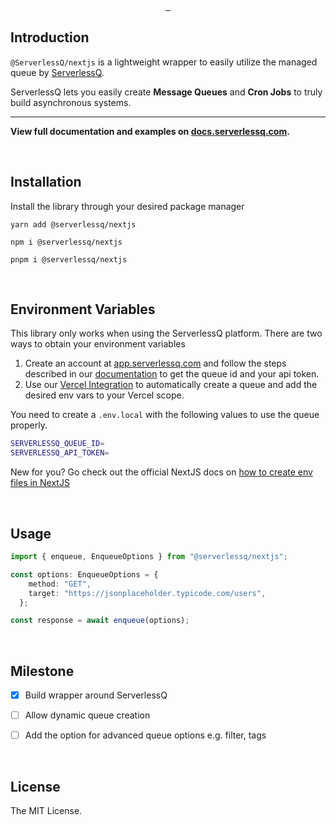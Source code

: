 <p align="center">
  <a aria-label="NPM version" href="https://www.npmjs.com/package/@serverlessq/nextjs">
    <img alt="" src="https://badgen.net/npm/v/@serverlessq/nextjs">
  </a>
  <a aria-label="Package size" href="https://bundlephobia.com/result?p=@serverlessq/nextjs">
    <img alt="" src="https://badgen.net/bundlephobia/minzip/@serverlessq/nextjs">
  </a>
  <a aria-label="License" href="https://github.com/vercel/swr/blob/main/LICENSE">
    <img alt="" src="https://badgen.net/npm/license/@serverlessq/nextjs">
  </a>
</p>

## Introduction

`@ServerlessQ/nextjs` is a lightweight wrapper to easily utilize the managed queue by [ServerlessQ](https://serverlessq.com).

ServerlessQ lets you easily create **Message Queues** and **Cron Jobs** to truly build asynchronous systems.

---

**View full documentation and examples on [docs.serverlessq.com](https://docs.serverlessq.com).**

<br/>

## Installation
Install the library through your desired package manager
```
yarn add @serverlessq/nextjs
```

```
npm i @serverlessq/nextjs
```

```
pnpm i @serverlessq/nextjs
```

<br/>

## Environment Variables

This library only works when using the ServerlessQ platform. There are two ways to obtain your environment variables

1. Create an account at [app.serverlessq.com](https://app.serverlessq.com) and follow the steps described in our [documentation](https://docs.serverlessq.com/serverlessQ/getting-started) to get the queue id and your api token.
2. Use our [Vercel Integration](https://vercel.com/integrations/serverlessq) to automatically create a queue and add the desired env vars to your Vercel scope.

You need to create a `.env.local` with the following values to use the queue properly.
```bash
SERVERLESSQ_QUEUE_ID=
SERVERLESSQ_API_TOKEN=
```

New for you? Go check out the official NextJS docs on [how to create env files in NextJS](https://nextjs.org/docs/basic-features/environment-variables)

<br/>

## Usage

```typescript
import { enqueue, EnqueueOptions } from "@serverlessq/nextjs";

const options: EnqueueOptions = {
    method: "GET",
    target: "https://jsonplaceholder.typicode.com/users",
  };

const response = await enqueue(options);
```

<br/>

## Milestone
- [x] Build wrapper around ServerlessQ
- [ ] Allow dynamic queue creation
- [ ] Add the option for advanced queue options e.g. filter, tags


<br/>

## License

The MIT License.